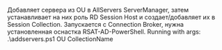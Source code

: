 Добавляет сервера из OU в AllServers ServerManager, затем устанавливает на них роль RD Session Host и создает/добавляет их в Session Collection.
Запускается с Connection Broker, нужна установленная оснастка RSAT-AD-PowerShell.
Running with args: .\addservers.ps1 OU CollectionName
